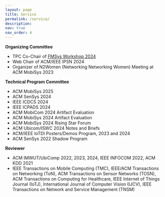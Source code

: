 ```yaml
---
layout: page
title: Service
permalink: /service/
description: 
nav: true
nav_order: 4
---
```


**Organizing Committee**

- TPC Co-Chair of [FMSys Workshop 2024](https://fmsys24.github.io/)
- Web Chair of ACM/IEEE IPSN 2024
- Organizer of N2Women (Networking Networking Women) Meeting at ACM MobiSys 2023

**Technical Program Committee**

- ACM MobiSys 2025
- ACM SenSys 2024
- IEEE ICDCS 2024
- IEEE ICPADS 2024
- ACM MobiCom 2024 Artifact Evaluation
- ACM MobiSys 2024 Artifact Evaluation
- ACM MobiSys 2024 Rising Star Forum
- ACM Ubicom/ISWC 2024 Notes and Briefs
- ACM/IEEE IoTDI Posters/Demos Program, 2023 and 2024
- ACM SenSys 2022 Shadow Program

**Reviewer**

- ACM IMWUT/UbiComp 2022, 2023, 2024, IEEE INFOCOM 2022, ACM KDD 2021
- IEEE Transactions on Mobile Computing (TMC), IEEE/ACM Transactions on Networking (ToN), ACM Transactions on Sensor Networks (TOSN),  ACM Transactions on Computing for Healthcare, IEEE Internet of Things Journal (IoTJ), International Journal of Computer Vision (IJCV), IEEE Transactions on Network and Service Management (TNSM)
